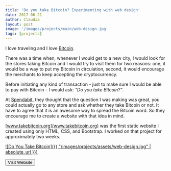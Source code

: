 ```yaml
---
title: 'Do you take Bitcoin? Experimenting with web design'
date: 2017-06-21
author: Claudia
layout: post
image: '/images/projects/main/web-design.jpg'
tags: [projects]
---
```

I love traveling and I love [Bitcoin](https://bitcoin.org/en/).

There was a time when, whenever I would get to a new city, I would look for the stores taking Bitcoin and I would try to visit them for two reasons: one, it would be a way to put my Bitcoin in circulation, second, it would encourage the merchants to keep accepting the cryptocurrency.

Before initiating any kind of transaction - just to make sure I would be able to pay with Bitcoin - I would ask: *"Do you take Bitcoin?"*.

At [Spendabit](https://spendabit.co/), they thought that the question I was making was great, you could actually go to any store and ask whether they take Bitcoin or not.  It have to agree that it is an awesome way to spread the Bitcoin word.  So they encourage me to create a website with that idea in mind.

[www.takebitcoin.org](www.takebitcoin.org) was the first static website I created using only HTML, CSS, and Bootstrap.  I worked on that project for approximately two weeks.

[![Do You Take Bitcoin]({{ "/images/projects/assets/web-design.jpg" | absolute_url }})](http://takebitcoin.org)

<button class='c-btn c-btn--active c-btn--full' onclick="http://takebitcoin.org/">Visit Website</button>

&emsp;
